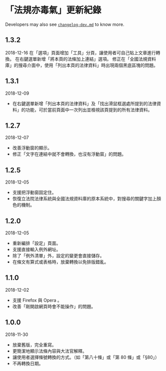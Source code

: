 # 「法規亦毒氣」更新紀錄

Developers may also see [`changelog-dev.md`](changelog-dev.md) to know more.

## 1.3.2
2018-12-16
在「選項」頁面增加「工具」分頁，讓使用者可自己貼上文章進行轉換。
在右鍵選單新增「將本頁的法條加上連結」選項。
修正在「全國法規資料庫」的搜尋介面中，使用「列出本頁的法律資料」時出現兩個黑底區塊的問題。

## 1.3.1
2018-12-09
* 在右鍵選單新增「列出本頁的法律資料」及「找出滑鼠框選處所提到的法律資料」的功能，可於當前頁面中一次列出並檢視該頁提到的所有法律資料。

## 1.2.7
2018-12-07
* 改善浮動窗的顯示。
* 修正「文字在連結中就不會轉換，也沒有浮動窗」的問題。

## 1.2.5
2018-12-05
* 支援把浮動窗固定住。
* 恢復立法院法律系統與全國法規資料庫的原本系統中，對搜尋的關鍵字加上顏色的機制。

## 1.2.0
2018-12-05
* 重新編排「設定」頁面。
* 支援直接輸入例外網址。
* 除了「例外清單」外，設定的變更會直接儲存。
* 在條文有算式或表格時，放棄轉換以免排版錯亂。

## 1.1.0
2018-12-02
* 支援 Firefox 與 Opera 。
* 改善「剛開啟網頁時會不能操作」的問題。

## 1.0.0
2018-11-30
* 放棄舊版，完全重寫。
* 更簡潔地顯示法條內容與大法官解釋。
* 讓使用者選擇條號轉換的方式。（如「第八十條」或「第 80 條」或「§80」）
* 不再轉換日期。
